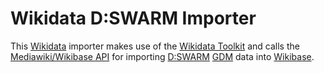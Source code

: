 # Wikidata D:SWARM Importer #

This [Wikidata](http://wikidata.org) importer makes use of the [Wikidata Toolkit](https://github.com/Wikidata/Wikidata-Toolkit) and calls the [Mediawiki/Wikibase API](https://www.wikidata.org/w/api.php?action=help&recursivesubmodules=1) for importing [D:SWARM](http://dswarm.org) [GDM](https://github.com/dswarm/dswarm-documentation/wiki/Graph-Data-Model) data into [Wikibase](http://wikiba.se).
